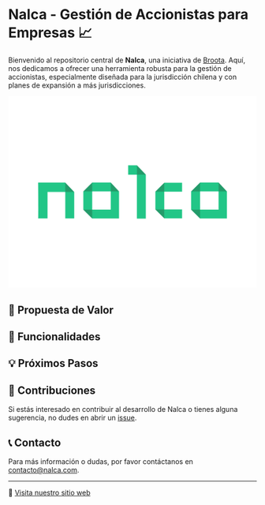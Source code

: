 # Nalca - Gestión de Accionistas para Empresas 📈

Bienvenido al repositorio central de **Nalca**, una iniciativa de [Broota](https://broota.com). Aquí, nos dedicamos a ofrecer una herramienta robusta para la gestión de accionistas, especialmente diseñada para la jurisdicción chilena y con planes de expansión a más jurisdicciones.

![Logo de Nalca](profile/nalca.png)

## 🌟 Propuesta de Valor


## 🚀 Funcionalidades



## 💡 Próximos Pasos


## 🤝 Contribuciones

Si estás interesado en contribuir al desarrollo de Nalca o tienes alguna sugerencia, no dudes en abrir un [issue](https://github.com/Nalca-by-Broota/Nalca-Feedback).

## 📞 Contacto

Para más información o dudas, por favor contáctanos en [contacto@nalca.com](mailto:contacto@nalca.com).

---

🔗 [Visita nuestro sitio web](URL_DEL_SITIO_WEB)

